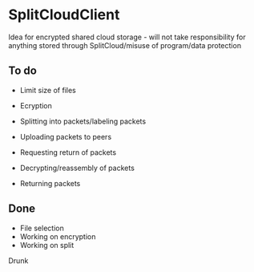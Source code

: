 # SplitCloudClient

Idea for encrypted shared cloud storage - will not take responsibility for anything stored through SplitCloud/misuse of program/data protection

To do
-
- Limit size of files
- Ecryption
- Splitting into packets/labeling packets
- Uploading packets to peers
- Requesting return of packets
- Decrypting/reassembly of packets

- Returning packets

Done
-
- File selection
- Working on encryption
- Working on split




Drunk
